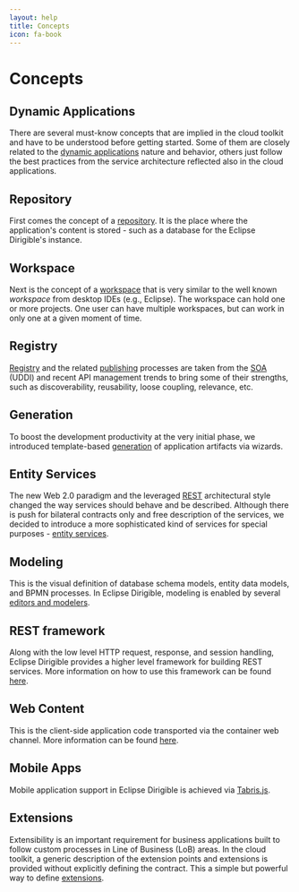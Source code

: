 ```yaml
---
layout: help
title: Concepts
icon: fa-book
---
```


Concepts
===

## Dynamic Applications

There are several must-know concepts that are implied in the cloud toolkit and have to be understood before getting started. Some of them are closely related to the [dynamic applications](dynamic-applications/) nature and behavior, others just follow the best practices from the service architecture reflected also in the cloud applications.

## Repository

First comes the concept of a [repository](repository/). It is the place where the application's content is stored - such as a database for the Eclipse Dirigible's instance.

## Workspace

Next is the concept of a [workspace](workspace/) that is very similar to the well known *workspace* from desktop IDEs (e.g., Eclipse). The workspace can hold one or more projects. One user can have multiple workspaces, but can work in only one at a given moment of time.

## Registry

[Registry](registry/) and the related [publishing](publishing/) processes are taken from the [SOA](http://en.wikipedia.org/wiki/Service-oriented_architecture) (UDDI) and recent API management trends to bring some of their strengths, such as discoverability, reusability, loose coupling, relevance, etc.

## Generation

To boost the development productivity at the very initial phase, we introduced template-based [generation](generation/) of application artifacts via wizards.

## Entity Services

The new Web 2.0 paradigm and the leveraged [REST](http://en.wikipedia.org/wiki/Representational_state_transfer) architectural style changed the way services should behave and be described. Although there is push for bilateral contracts only and free description of the services, we decided to introduce a more sophisticated kind of services for special purposes - [entity services](entity-service/).

## Modeling

This is the visual definition of database schema models, entity data models, and BPMN processes. In Eclipse Dirigible, modeling is enabled by several [editors and modelers](../../overview/editors-modelers). 

## REST framework

Along with the low level HTTP request, response, and session handling, Eclipse Dirigible provides a higher level framework for building REST services. More information on how to use this framework can be found [here](rest/).

## Web Content

This is the client-side application code transported via the container web channel. More information can be found [here](web-content/).

## Mobile Apps

Mobile application support in Eclipse Dirigible is achieved via [Tabris.js](http://tabrisjs.com).

## Extensions

Extensibility is an important requirement for business applications built to follow custom processes in Line of Business (LoB) areas. In the cloud toolkit, a generic description of the extension points and extensions is provided without explicitly defining the contract. This a simple but powerful way to define [extensions](extensions/).



